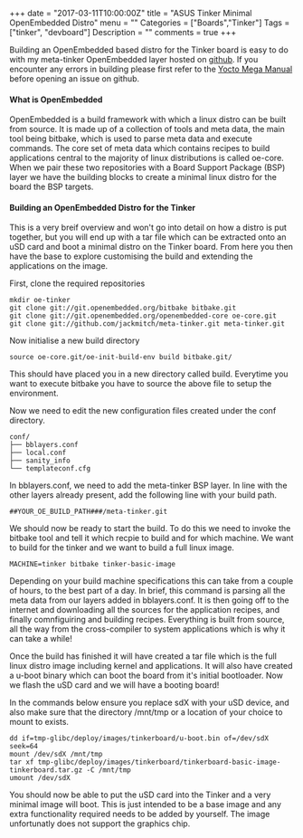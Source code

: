 +++
date = "2017-03-11T10:00:00Z"
title = "ASUS Tinker Minimal OpenEmbedded Distro"
menu = ""
Categories = ["Boards","Tinker"]
Tags = ["tinker", "devboard"]
Description = ""
comments = true
+++

Building an OpenEmbedded based distro for the Tinker board is easy to do
with my meta-tinker OpenEmbedded layer hosted on
[github](http://www.github.com/jackmitch/meta-tinker.git"). If you encounter any
errors in building please first refer to the [Yocto Mega Manual](http://www.yoctoproject.org/docs/1.8/mega-manual/mega-manual.html) before opening an issue on github.

#### What is OpenEmbedded

OpenEmbedded is a build framework with which a linux distro can be built
from source. It is made up of a collection of tools and meta data, the main
tool being bitbake, which is used to parse meta data and execute commands.
The core set of meta data which contains recipes to build applications
central to the majority of linux distributions is called oe-core. When we pair
these two repositories with a Board Support Package (BSP) layer we have the
building blocks to create a minimal linux distro for the board the BSP targets.

#### Building an OpenEmbedded Distro for the Tinker

This is a very breif overview and won't go into detail on how a distro is put
together, but you will end up with a tar file which can be extracted onto an uSD
card and boot a minimal distro on the Tinker board. From here you then have the
base to explore customising the build and extending the applications on the
image.

First, clone the required repositories

```text
mkdir oe-tinker
git clone git://git.openembedded.org/bitbake bitbake.git
git clone git://git.openembedded.org/openembedded-core oe-core.git
git clone git://github.com/jackmitch/meta-tinker.git meta-tinker.git
```

Now initialise a new build directory

```text
source oe-core.git/oe-init-build-env build bitbake.git/
```

This should have placed you in a new directory called build. Everytime you want
to execute bitbake you have to source the above file to setup the environment.

Now we need to edit the new configuration files created under the conf directory.

```text
conf/
├── bblayers.conf
├── local.conf
├── sanity_info
└── templateconf.cfg
```

In bblayers.conf, we need to add the meta-tinker BSP layer. In line with the
other layers already present, add the following line with your build path.

```text
##YOUR_OE_BUILD_PATH###/meta-tinker.git
```

We should now be ready to start the build. To do this we need to invoke the
bitbake tool and tell it which recpie to build and for which machine. We want
to build for the tinker and we want to build a full linux image.

```text
MACHINE=tinker bitbake tinker-basic-image
```

Depending on your build machine specifications this can take from a couple of
hours, to the best part of a day. In brief, this command is parsing all the meta
data from our layers added in bblayers.conf. It is then going off to the internet
and downloading all the sources for the application recipes, and finally
comnfiguiring and building recipes. Everything is built from source, all the way
from the cross-compiler to system applications which is why it can take a while!

Once the build has finished it will have created a tar file which is the full
linux distro image including kernel and applications. It will also have created
a u-boot binary which can boot the board from it's initial bootloader. Now we
flash the uSD card and we will have a booting board!

In the commands below ensure you replace sdX with your uSD device, and also
make sure that the directory /mnt/tmp or a location of your choice to mount to
exists.

```text
dd if=tmp-glibc/deploy/images/tinkerboard/u-boot.bin of=/dev/sdX seek=64
mount /dev/sdX /mnt/tmp
tar xf tmp-glibc/deploy/images/tinkerboard/tinkerboard-basic-image-tinkerboard.tar.gz -C /mnt/tmp
umount /dev/sdX
```

You should now be able to put the uSD card into the Tinker and a very minimal
image will boot. This is just intended to be a base image and any extra
functionality required needs to be added by yourself. The image unfortunatly
does not support the graphics chip.

